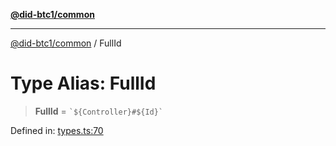 [**@did-btc1/common**](../README.md)

***

[@did-btc1/common](../globals.md) / FullId

# Type Alias: FullId

> **FullId** = `` `${Controller}#${Id}` ``

Defined in: [types.ts:70](https://github.com/dcdpr/did-btc1-js/blob/4ab6f9915d95beed9bc633644c9db1539395f512/packages/common/src/types.ts#L70)
